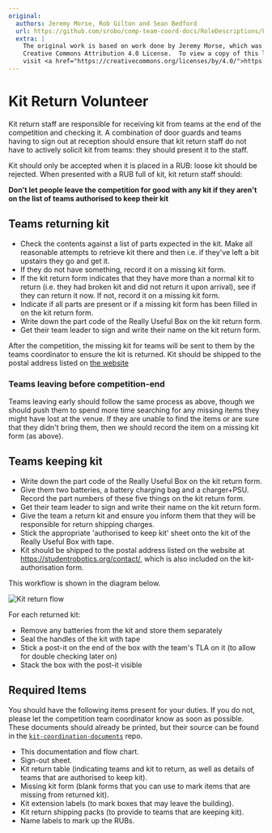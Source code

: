 ```yaml
---
original:
  authors: Jeremy Morse, Rob Gilton and Sean Bedford
  url: https://github.com/srobo/comp-team-coord-docs/RoleDescriptions/kit-return
  extra: |
    The original work is based on work done by Jeremy Morse, which was under the
    Creative Commons Attribution 4.0 License.  To view a copy of this license,
    visit <a href="https://creativecommons.org/licenses/by/4.0/">https://creativecommons.org/licenses/by/4.0/</a>.
---
```

# Kit Return Volunteer

Kit return staff are responsible for receiving kit from teams at the end of the
competition and checking it. A combination of door guards and teams having to
sign out at reception should ensure that kit return staff do not have to
actively solicit kit from teams: they should present it to the staff.

Kit should only be accepted when it is placed in a RUB: loose kit should be
rejected. When presented with a RUB full of kit, kit return staff should:

**Don't let people leave the competition for good with any kit if they aren't on the list of teams authorised to keep their kit**


## Teams returning kit

* Check the contents against a list of parts expected in the kit.
  Make all reasonable attempts to retrieve kit there and then i.e. if they've left a bit upstairs they go and get it.
* If they do not have something, record it on a missing kit form.
* If the kit return form indicates that they have more than a normal kit to return (i.e. they had broken kit and did not return it upon arrival), see if they can return it now. If not, record it on a missing kit form.
* Indicate if all parts are present or if a missing kit form has been filled in on the kit return form.
* Write down the part code of the Really Useful Box on the kit return form.
* Get their team leader to sign and write their name on the kit return form.

After the competition, the missing kit for teams will be sent to them by the teams coordinator to ensure the kit is returned. Kit should be shipped to the postal address listed on [the website](https://studentrobotics.org/contact/)

### Teams leaving before competition-end

Teams leaving early should follow the same process as above, though we should push them to spend more time searching for any missing items they might have lost at the venue. If they are unable to find the items or are sure that they didn't bring them, then we should record the item on a missing kit form (as above).

## Teams keeping kit

* Write down the part code of the Really Useful Box on the kit return form.
* Give them two batteries, a battery charging bag and a charger+PSU. Record the part numbers of these five things on the kit return form.
* Get their team leader to sign and write their name on the kit return form.
* Give the team a return kit and ensure you inform them that they will be responsible for return shipping charges.
* Stick the appropriate 'authorised to keep kit' sheet onto the kit of the Really Useful Box with tape.
* Kit should be shipped to the postal address listed on the website at https://studentrobotics.org/contact/, which is also included on the kit-authorisation form.

This workflow is shown in the diagram below.

![Kit return flow](../diagrams/kit-return-desk-flow.svg)

For each returned kit:

* Remove any batteries from the kit and store them separately
* Seal the handles of the kit with tape
* Stick a post-it on the end of the box with the team's TLA on it (to allow for double checking later on)
* Stack the box with the post-it visible


## Required Items
You should have the following items present for your duties. If you do not, please let the competition team coordinator know as soon as possible. These documents should already be printed, but their source can be found in the [`kit-coordination-documents`](https://github.com/srobo/kit-coordination-documents) repo.

* This documentation and flow chart.
* Sign-out sheet.
* Kit return table (indicating teams and kit to return, as well as details of teams that are authorised to keep kit).
* Missing kit form (blank forms that you can use to mark items that are missing from returned kit).
* Kit extension labels (to mark boxes that may leave the building).
* Kit return shipping packs (to provide to teams that are keeping kit).
* Name labels to mark up the RUBs.

